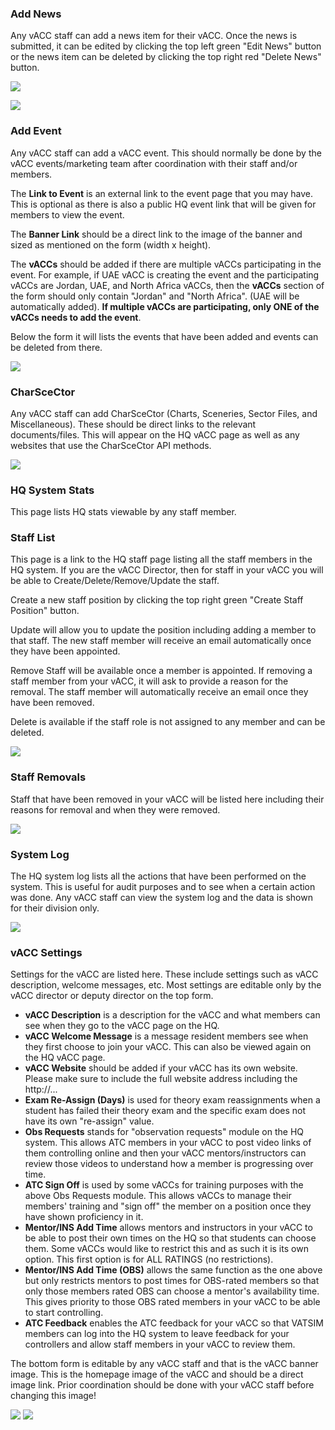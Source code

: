 ### Add News
Any vACC staff can add a news item for their vACC. Once the news is submitted, it can be edited by clicking the top left green "Edit News" button or the news item can be deleted by clicking the top right red "Delete News" button.

![](/assets/news2.PNG)

![](/assets/news1.PNG)

### Add Event
Any vACC staff can add a vACC event. This should normally be done by the vACC events/marketing team after coordination with their staff and/or members.

The **Link to Event** is an external link to the event page that you may have. This is optional as there is also a public HQ event link that will be given for members to view the event. 

The **Banner Link** should be a direct link to the image of the banner and sized as mentioned on the form (width x height). 

The **vACCs** should be added if there are multiple vACCs participating in the event. For example, if UAE vACC is creating the event and the participating vACCs are Jordan, UAE, and North Africa vACCs, then the **vACCs** section of the form should only contain "Jordan" and "North Africa". (UAE will be automatically added). **If multiple vACCs are participating, only ONE of the vACCs needs to add the event**.

Below the form it will lists the events that have been added and events can be deleted from there.

![](/assets/event1.PNG)

### CharSceCtor
Any vACC staff can add CharSceCtor (Charts, Sceneries, Sector Files, and Miscellaneous). These should be direct links to the relevant documents/files. This will appear on the HQ vACC page as well as any websites that use the CharSceCtor API methods.

![](/assets/charscector1.PNG)

### HQ System Stats
This page lists HQ stats viewable by any staff member.

### Staff List
This page is a link to the HQ staff page listing all the staff members in the HQ system. If you are the vACC Director, then for staff in your vACC you will be able to Create/Delete/Remove/Update the staff. 

Create a new staff position by clicking the top right green "Create Staff Position" button.

Update will allow you to update the position including adding a member to that staff. The new staff member will receive an email automatically once they have been appointed. 

Remove Staff will be available once a member is appointed. If removing a staff member from your vACC, it will ask to provide a reason for the removal. The staff member will automatically receive an email once they have been removed.

Delete is available if the staff role is not assigned to any member and can be deleted.

![](/assets/staff1.PNG)

### Staff Removals
Staff that have been removed in your vACC will be listed here including their reasons for removal and when they were removed.

![](/assets/staff2.PNG)

### System Log
The HQ system log lists all the actions that have been performed on the system. This is useful for audit purposes and to see when a certain action was done. Any vACC staff can view the system log and the data is shown for their division only.

![](/assets/logs1.PNG)

### vACC Settings
Settings for the vACC are listed here. These include settings such as vACC description, welcome messages, etc. Most settings are editable only by the vACC director or deputy director on the top form.

- **vACC Description** is a description for the vACC and what members can see when they go to the vACC page on the HQ.
- **vACC Welcome Message** is a message resident members see when they first choose to join your vACC. This can also be viewed again on the HQ vACC page.
- **vACC Website** should be added if your vACC has its own website. Please make sure to include the full website address including the http://...
- **Exam Re-Assign (Days)** is used for theory exam reassignments when a student has failed their theory exam and the specific exam does not have its own "re-assign" value.
- **Obs Requests** stands for "observation requests" module on the HQ system. This allows ATC members in your vACC to post video links of them controlling online and then your vACC mentors/instructors can review those videos to understand how a member is progressing over time.
- **ATC Sign Off** is used by some vACCs for training purposes with the above Obs Requests module. This allows vACCs to manage their members' training and "sign off" the member on a position once they have shown proficiency in it.
- **Mentor/INS Add Time** allows mentors and instructors in your vACC to be able to post their own times on the HQ so that students can choose them. Some vACCs would like to restrict this and as such it is its own option. This first option is for ALL RATINGS (no restrictions).
- **Mentor/INS Add Time (OBS)** allows the same function as the one above but only restricts mentors to post times for OBS-rated members so that only those members rated OBS can choose a mentor's availability time. This gives priority to those OBS rated members in your vACC to be able to start controlling.
- **ATC Feedback** enables the ATC feedback for your vACC so that VATSIM members can log into the HQ system to leave feedback for your controllers and allow staff members in your vACC to review them.

The bottom form is editable by any vACC staff and that is the vACC banner image. This is the homepage image of the vACC and should be a direct image link. Prior coordination should be done with your vACC staff before changing this image!

![](/assets/vaccset1.PNG)
![](/assets/vaccset2.PNG)